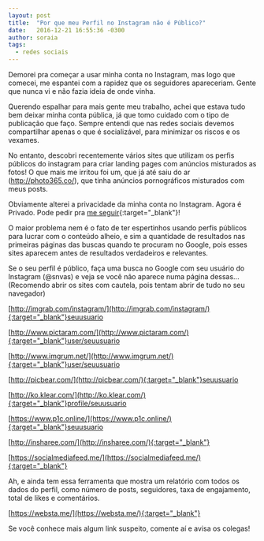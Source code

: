 ```yaml
---
layout: post
title:  "Por que meu Perfil no Instagram não é Público?"
date:   2016-12-21 16:55:36 -0300
author: soraia
tags: 
  - redes sociais
---
```

Demorei pra começar a usar minha conta no Instagram, mas logo que comecei, me espantei com a rapidez que os seguidores apareceriam. Gente que nunca vi e não fazia ideia de onde vinha.

Querendo espalhar para mais gente meu trabalho, achei que estava tudo bem deixar minha conta pública, já que tomo cuidado com o tipo de publicação que faço. Sempre entendi que nas redes sociais devemos compartilhar apenas o que é socializável, para minimizar os riscos e os vexames.

No entanto, descobri recentemente vários sites que utilizam os perfis públicos do instagram para criar landing pages com anúncios misturados as fotos! O que mais me irritou foi um, que já até saiu do ar (http://photo365.co/), que tinha anúncios pornográficos misturados com meus posts.

Obviamente alterei a privacidade da minha conta no Instagram. Agora é Privado. Pode pedir pra [me seguir](https://www.instagram.com/snvas/){:target="_blank"}!

O maior problema nem é o fato de ter espertinhos usando perfis públicos para lucrar com o conteúdo alheio, e sim a quantidade de resultados nas primeiras páginas das buscas quando te procuram no Google, pois esses sites aparecem antes de resultados verdadeiros e relevantes.

Se o seu perfil é público, faça uma busca no Google com seu usuário do Instagram (@snvas) e veja se você não aparece numa página dessas... (Recomendo abrir os sites com cautela, pois tentam abrir de tudo no seu navegador)

[http://imgrab.com/instagram/](http://imgrab.com/instagram/){:target="_blank"}seuusuario 

[http://www.pictaram.com/](http://www.pictaram.com/){:target="_blank"}user/seuusuario

[http://www.imgrum.net/](http://www.imgrum.net/){:target="_blank"}user/seuusuario

[http://picbear.com/](http://picbear.com/){:target="_blank"}seuusuario

[http://ko.klear.com/](http://ko.klear.com/){:target="_blank"}profile/seuusuario

[https://www.p1c.online/](https://www.p1c.online/){:target="_blank"}seuusuario

[http://insharee.com/](http://insharee.com/){:target="_blank"}

[https://socialmediafeed.me/](https://socialmediafeed.me/){:target="_blank"}

Ah, e ainda tem essa ferramenta que mostra um relatório com todos os dados do perfil, como número de posts, seguidores, taxa de engajamento, total de likes e comentários.

[https://websta.me/](https://websta.me/){:target="_blank"}

Se você conhece mais algum link suspeito, comente aí e avisa os colegas!
